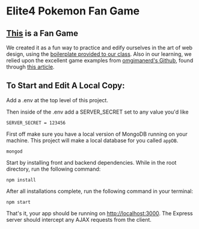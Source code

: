 # Elite4 Pokemon Fan Game

## [This](#) is a Fan Game

We created it as a fun way to practice and edify ourselves in the art of web design, using the [boilerplate provided to our class](https://github.com/Travo100/create-react-express-jwt).
Also in our learning, we relied upon the excellent game examples from [omgimanerd's Github](https://github.com/omgimanerd/how-to-build-a-multiplayer-browser-game), found through [this article](https://hackernoon.com/how-to-build-a-multiplayer-browser-game-4a793818c29b).

## To Start and Edit A Local Copy:

Add a .env at the top level of this project.

Then inside of the .env add a SERVER_SECRET set to any value you'd like

```
SERVER_SECRET = 123456
```

First off make sure you have a local version of MongoDB running on your machine. This project will make a local database for you called `appDB`.

```
mongod
```

Start by installing front and backend dependencies. While in the root directory, run the following command:

```
npm install
```

After all installations complete, run the following command in your terminal:

```
npm start
```

That's it, your app should be running on <http://localhost:3000>. The Express server should intercept any AJAX requests from the client.

